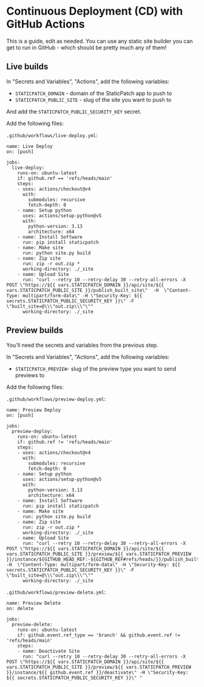 # Continuous Deployment (CD) with GitHub Actions

This is a guide, edit as needed. You can use any static site builder you can get to run in GitHub - which should be pretty much any of them!

## Live builds

In "Secrets and Variables", "Actions", add the following variables:

* `STATICPATCH_DOMAIN` - domain of the StaticPatch app to push to
* `STATICPATCH_PUBLIC_SITE` - slug of the site you want to push to

And add the `STATICPATCH_PUBLIC_SECURITY_KEY` secret.

Add the following files:

`.github/workflows/live-deploy.yml`:

```
name: Live Deploy
on: [push]

jobs:
  live-deploy:
    runs-on: ubuntu-latest
    if: github.ref == 'refs/heads/main'
    steps:
    - uses: actions/checkout@v4
      with:
        submodules: recursive
        fetch-depth: 0
    - name: Setup python
      uses: actions/setup-python@v5
      with:
        python-version: 3.13
        architecture: x64
    - name: Install Software
      run: pip install staticpatch
    - name: Make site
      run: python site.py build
    - name: Zip site
      run: zip -r out.zip *
      working-directory: ./_site
    - name: Upload Site
      run: "curl --retry 10 --retry-delay 30 --retry-all-errors -X POST \"https://${{ vars.STATICPATCH_DOMAIN }}/api/site/${{ vars.STATICPATCH_PUBLIC_SITE }}/publish_built_site\"  -H  \"Content-Type: multipart/form-data\" -H \"Security-Key: ${{ secrets.STATICPATCH_PUBLIC_SECURITY_KEY }}\" -F \"built_site=@\\\"out.zip\\\"\""
      working-directory: ./_site
```

## Preview builds

You'll need the secrets and variables from the previous step.

In "Secrets and Variables", "Actions", add the following variables:

* `STATICPATCH_PREVIEW`- slug of the preview type you want to send previews to

Add the following files:

`.github/workflows/preview-deploy.yml`:

```
name: Preview Deploy
on: [push]

jobs:
  preview-deploy:
    runs-on: ubuntu-latest
    if: github.ref != 'refs/heads/main'
    steps:
    - uses: actions/checkout@v4
      with:
        submodules: recursive
        fetch-depth: 0
    - name: Setup python
      uses: actions/setup-python@v5
      with:
        python-version: 3.13
        architecture: x64
    - name: Install Software
      run: pip install staticpatch
    - name: Make site
      run: python site.py build
    - name: Zip site
      run: zip -r out.zip *
      working-directory: ./_site
    - name: Upload Site
      run: "curl --retry 10 --retry-delay 30 --retry-all-errors -X POST \"https://${{ vars.STATICPATCH_DOMAIN }}/api/site/${{ vars.STATICPATCH_PUBLIC_SITE }}/preview/${{ vars.STATICPATCH_PREVIEW }}/instance/${GITHUB_HEAD_REF:-${GITHUB_REF#refs/heads/}}/publish_built_site\"  -H  \"Content-Type: multipart/form-data\" -H \"Security-Key: ${{ secrets.STATICPATCH_PUBLIC_SECURITY_KEY }}\" -F \"built_site=@\\\"out.zip\\\"\""
      working-directory: ./_site
```

`.github/workflows/preview-delete.yml`:

```
name: Preview Delete
on: delete

jobs:
  preview-delete:
    runs-on: ubuntu-latest
    if: github.event.ref_type == 'branch' && github.event.ref != 'refs/heads/main'
    steps:
    - name: Deactivate Site
      run: "curl --retry 10 --retry-delay 30 --retry-all-errors -X POST \"https://${{ vars.STATICPATCH_DOMAIN }}/api/site/${{ vars.STATICPATCH_PUBLIC_SITE }}/preview/${{ vars.STATICPATCH_PREVIEW }}/instance/${{ github.event.ref }}/deactivate\" -H \"Security-Key: ${{ secrets.STATICPATCH_PUBLIC_SECURITY_KEY }}\" "
```

